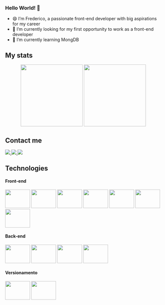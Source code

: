 ### Hello World! 👋

- 😄 I’m Frederico, a passionate front-end developer with big aspirations for my career
- 🔭 I’m currently looking for my first opportunity to work as a front-end developer
- 🌱 I’m currently learning MongDB

## My stats
<div align="center">
 <img height="200em"  src="https://github-readme-stats.vercel.app/api?username=fredericosafebox&count_private=true&show_icons=true&theme=codeSTACKr" />
 <img height="200em"  src="https://github-readme-stats.vercel.app/api/top-langs/?username=fredericosafebox&theme=codeSTACKr&langs_count=9" />
</div>
          
## Contact me
<div>
<a href="https://www.linkedin.com/in/frederico-b-costa/" target="_blank">
<img src="https://img.shields.io/badge/LinkedIn-0077B5?style=for-the-badge&logo=linkedin&logoColor=white"/>
</a>
<a href="https://www.instagram.com/frederico.edf/" target="_blank">
<img src="https://img.shields.io/badge/Instagram-E4405F?style=for-the-badge&logo=instagram&logoColor=white"/>
</a>
<a href="https://wa.me/5579999997922" target="_blank">
<img src="https://img.shields.io/badge/WhatsApp-25D366?style=for-the-badge&logo=whatsapp&logoColor=white"/>
</a>
</div>

## Technologies
#### Front-end
<div>
<img height="60" width="80" src="https://cdn.jsdelivr.net/gh/devicons/devicon/icons/html5/html5-plain-wordmark.svg" />
<img height="60" width="80" src="https://cdn.jsdelivr.net/gh/devicons/devicon/icons/css3/css3-plain-wordmark.svg" />
<img height="60" width="80" src="https://cdn.jsdelivr.net/gh/devicons/devicon/icons/javascript/javascript-original.svg" />
<img height="60" width="80" src="https://cdn.jsdelivr.net/gh/devicons/devicon/icons/typescript/typescript-original.svg" />
<img height="60" width="80" src="https://cdn.jsdelivr.net/gh/devicons/devicon/icons/react/react-original.svg" />
<img height="60" width="80" src="https://cdn.jsdelivr.net/gh/devicons/devicon/icons/angularjs/angularjs-original.svg" />
<img height="60" width="80" src="https://cdn.jsdelivr.net/gh/devicons/devicon/icons/figma/figma-original.svg" />
</div>

#### Back-end
<div>
<img height="60" width="80" src="https://cdn.jsdelivr.net/gh/devicons/devicon/icons/java/java-original.svg" />
<img height="60" width="80" src="https://cdn.jsdelivr.net/gh/devicons/devicon/icons/python/python-original.svg" />
<img height="60" width="80" src="https://cdn.jsdelivr.net/gh/devicons/devicon/icons/mysql/mysql-original-wordmark.svg" />
<img height="60" width="80" src="https://cdn.jsdelivr.net/gh/devicons/devicon/icons/spring/spring-original.svg" />
</div>
 
#### Versionamento
<div>
<img height="60" width="80" src="https://cdn.jsdelivr.net/gh/devicons/devicon/icons/git/git-plain.svg" />
<img height="60" width="80" src="https://cdn.jsdelivr.net/gh/devicons/devicon/icons/github/github-original.svg" />
</div>


<!--
**fredericosafebox/fredericosafebox** is a ✨ _special_ ✨ repository because its `README.md` (this file) appears on your GitHub profile.

Here are some ideas to get you started:

-->
